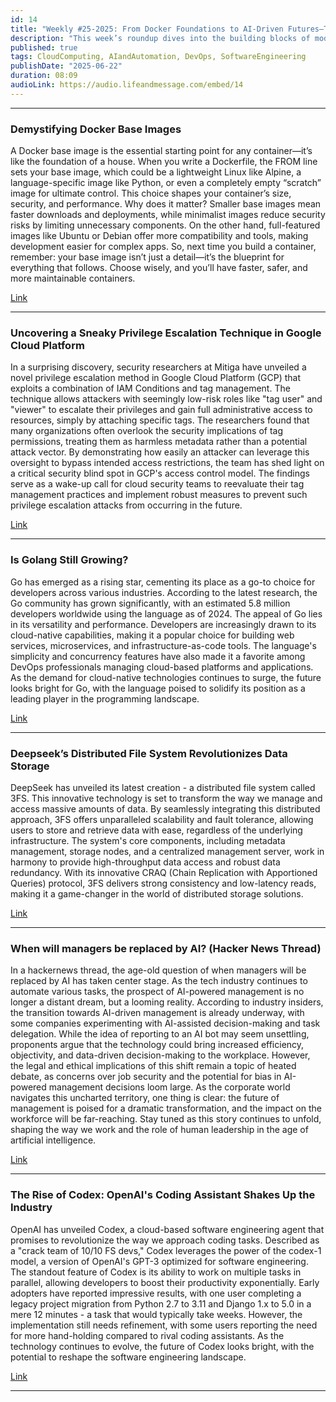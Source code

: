 ```yaml
---
id: 14
title: "Weekly #25-2025: From Docker Foundations to AI-Driven Futures—The Latest in Cloud, Coding, and Beyond"
description: "This week’s roundup dives into the building blocks of modern tech: we demystify Docker base images and spotlight a newly discovered privilege escalation technique in Google Cloud Platform that’s changing how we think about security. We explore Go’s surging popularity in the developer world, DeepSeek’s game-changing distributed file system, and the ongoing debate about when—if ever—AI will replace human managers. Finally, we look at OpenAI’s Codex, the coding assistant that’s redefining what’s possible in software engineering. Stay tuned for insights at the intersection of containers, cloud, AI, and the future of work!"
published: true
tags: CloudComputing, AIandAutomation, DevOps, SoftwareEngineering
publishDate: "2025-06-22"
duration: 08:09
audioLink: https://audio.lifeandmessage.com/embed/14
---
```


---

### **Demystifying Docker Base Images**

A Docker base image is the essential starting point for any container—it’s like the foundation of a house. When you write a Dockerfile, the FROM line sets your base image, which could be a lightweight Linux like Alpine, a language-specific image like Python, or even a completely empty “scratch” image for ultimate control. This choice shapes your container’s size, security, and performance.
Why does it matter? Smaller base images mean faster downloads and deployments, while minimalist images reduce security risks by limiting unnecessary components. On the other hand, full-featured images like Ubuntu or Debian offer more compatibility and tools, making development easier for complex apps.
So, next time you build a container, remember: your base image isn’t just a detail—it’s the blueprint for everything that follows. Choose wisely, and you’ll have faster, safer, and more maintainable containers.

[Link](https://dzone.com/articles/docker-base-images-demystified)

---

### **Uncovering a Sneaky Privilege Escalation Technique in Google Cloud Platform**

In a surprising discovery, security researchers at Mitiga have unveiled a novel privilege escalation method in Google Cloud Platform (GCP) that exploits a combination of IAM Conditions and tag management. The technique allows attackers with seemingly low-risk roles like "tag user" and "viewer" to escalate their privileges and gain full administrative access to resources, simply by attaching specific tags.
The researchers found that many organizations often overlook the security implications of tag permissions, treating them as harmless metadata rather than a potential attack vector. By demonstrating how easily an attacker can leverage this oversight to bypass intended access restrictions, the team has shed light on a critical security blind spot in GCP's access control model. The findings serve as a wake-up call for cloud security teams to reevaluate their tag management practices and implement robust measures to prevent such privilege escalation attacks from occurring in the future.

[Link](https://www.mitiga.io/blog/tag-your-way-in-new-privilege-escalation-technique-in-gcp)

---

### **Is Golang Still Growing?**

Go has emerged as a rising star, cementing its place as a go-to choice for developers across various industries. According to the latest research, the Go community has grown significantly, with an estimated 5.8 million developers worldwide using the language as of 2024.
The appeal of Go lies in its versatility and performance. Developers are increasingly drawn to its cloud-native capabilities, making it a popular choice for building web services, microservices, and infrastructure-as-code tools. The language's simplicity and concurrency features have also made it a favorite among DevOps professionals managing cloud-based platforms and applications. As the demand for cloud-native technologies continues to surge, the future looks bright for Go, with the language poised to solidify its position as a leading player in the programming landscape.

[Link](https://blog.jetbrains.com/research/2025/04/is-golang-still-growing-go-language-popularity-trends-in-2024)

---

### **Deepseek’s Distributed File System Revolutionizes Data Storage**

DeepSeek has unveiled its latest creation - a distributed file system called 3FS. This innovative technology is set to transform the way we manage and access massive amounts of data.
By seamlessly integrating this distributed approach, 3FS offers unparalleled scalability and fault tolerance, allowing users to store and retrieve data with ease, regardless of the underlying infrastructure.
The system's core components, including metadata management, storage nodes, and a centralized management server, work in harmony to provide high-throughput data access and robust data redundancy. With its innovative CRAQ (Chain Replication with Apportioned Queries) protocol, 3FS delivers strong consistency and low-latency reads, making it a game-changer in the world of distributed storage solutions.

[Link](https://maknee.github.io/blog/2025/3FS-Performance-Journal-1/)

---

### **When will managers be replaced by AI? (Hacker News Thread)**

In a hackernews thread, the age-old question of when managers will be replaced by AI has taken center stage. As the tech industry continues to automate various tasks, the prospect of AI-powered management is no longer a distant dream, but a looming reality.
According to industry insiders, the transition towards AI-driven management is already underway, with some companies experimenting with AI-assisted decision-making and task delegation. While the idea of reporting to an AI bot may seem unsettling, proponents argue that the technology could bring increased efficiency, objectivity, and data-driven decision-making to the workplace. However, the legal and ethical implications of this shift remain a topic of heated debate, as concerns over job security and the potential for bias in AI-powered management decisions loom large.
As the corporate world navigates this uncharted territory, one thing is clear: the future of management is poised for a dramatic transformation, and the impact on the workforce will be far-reaching. Stay tuned as this story continues to unfold, shaping the way we work and the role of human leadership in the age of artificial intelligence.

[Link](https://news.ycombinator.com/item?id=44037195)

---

### **The Rise of Codex: OpenAI's Coding Assistant Shakes Up the Industry**

OpenAI has unveiled Codex, a cloud-based software engineering agent that promises to revolutionize the way we approach coding tasks. Described as a "crack team of 10/10 FS devs," Codex leverages the power of the codex-1 model, a version of OpenAI's GPT-3 optimized for software engineering.
The standout feature of Codex is its ability to work on multiple tasks in parallel, allowing developers to boost their productivity exponentially. Early adopters have reported impressive results, with one user completing a legacy project migration from Python 2.7 to 3.11 and Django 1.x to 5.0 in a mere 12 minutes - a task that would typically take weeks. However, the implementation still needs refinement, with some users reporting the need for more hand-holding compared to rival coding assistants. As the technology continues to evolve, the future of Codex looks bright, with the potential to reshape the software engineering landscape.

[Link](https://www.lesswrong.com/posts/z8FWLLjLHtKBENMi9/the-codex-of-ultimate-vibing)

---
